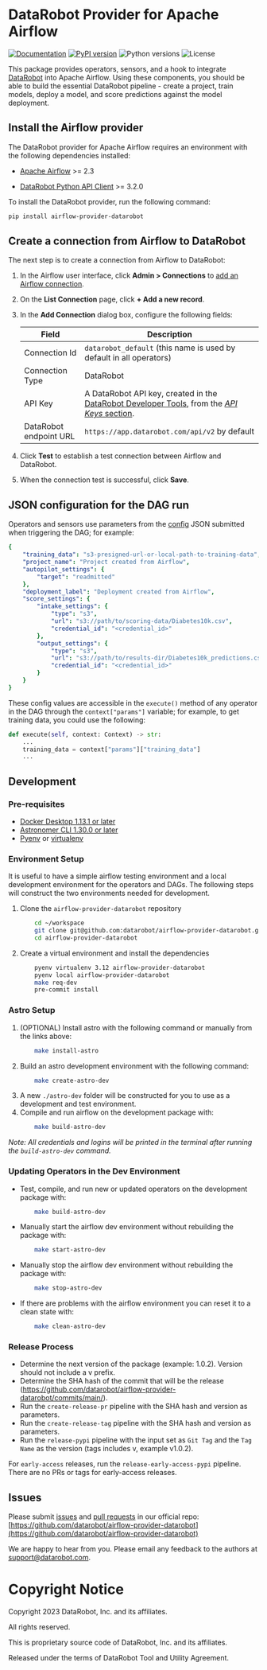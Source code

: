 # DataRobot Provider for Apache Airflow
[![Documentation](https://img.shields.io/badge/docs-readthedocs-forestgreen)](https://datarobot-datarobot-airflow-provider.readthedocs-hosted.com/en/latest/)
[![PyPI version](https://img.shields.io/pypi/v/airflow-provider-datarobot)](https://pypi.org/project/airflow-provider-datarobot/)
![Python versions](https://img.shields.io/pypi/pyversions/airflow-provider-datarobot)
![License](https://img.shields.io/pypi/l/airflow-provider-datarobot)

This package provides operators, sensors, and a hook to integrate [DataRobot](https://www.datarobot.com) into Apache Airflow.
Using these components, you should be able to build the essential DataRobot pipeline - create a project, train models, deploy a model,
and score predictions against the model deployment.

## Install the Airflow provider

The DataRobot provider for Apache Airflow requires an environment with the following dependencies installed:

* [Apache Airflow](https://pypi.org/project/apache-airflow/) >= 2.3

* [DataRobot Python API Client](https://pypi.org/project/datarobot/) >= 3.2.0

To install the DataRobot provider, run the following command:

``` sh
pip install airflow-provider-datarobot
```

## Create a connection from Airflow to DataRobot

The next step is to create a connection from Airflow to DataRobot:

1. In the Airflow user interface, click **Admin > Connections** to
   [add an Airflow connection](https://airflow.apache.org/docs/apache-airflow/stable/howto/connection.html#creating-a-connection-with-the-ui).

2. On the **List Connection** page, click **+ Add a new record**.

3. In the **Add Connection** dialog box, configure the following fields:

    | Field          | Description |
    |----------------|-------------|
    |Connection Id   | `datarobot_default` (this name is used by default in all operators) |
    |Connection Type | DataRobot |
    |API Key         | A DataRobot API key, created in the [DataRobot Developer Tools](https://app.datarobot.com/account/developer-tools), from the [*API Keys* section](https://app.datarobot.com/docs/api/api-quickstart/api-qs.html#create-a-datarobot-api-token). |
    |DataRobot endpoint URL | `https://app.datarobot.com/api/v2` by default |

4. Click **Test** to establish a test connection between Airflow and DataRobot.

5. When the connection test is successful, click **Save**.

## JSON configuration for the DAG run

Operators and sensors use parameters from the [config](https://airflow.apache.org/docs/apache-airflow/stable/cli-and-env-variables-ref.html?highlight=config#Named%20Arguments_repeat21) JSON submitted when triggering the DAG; for example:


``` yaml
{
    "training_data": "s3-presigned-url-or-local-path-to-training-data",
    "project_name": "Project created from Airflow",
    "autopilot_settings": {
        "target": "readmitted"
    },
    "deployment_label": "Deployment created from Airflow",
    "score_settings": {
        "intake_settings": {
            "type": "s3",
            "url": "s3://path/to/scoring-data/Diabetes10k.csv",
            "credential_id": "<credential_id>"
        },
        "output_settings": {
            "type": "s3",
            "url": "s3://path/to/results-dir/Diabetes10k_predictions.csv",
            "credential_id": "<credential_id>"
        }
    }
}
```


These config values are accessible in the `execute()` method of any operator in the DAG
through the `context["params"]` variable; for example, to get training data, you could use the following:

``` py
def execute(self, context: Context) -> str:
    ...
    training_data = context["params"]["training_data"]
    ...
```

## Development
### Pre-requisites
- [Docker Desktop 1.13.1 or later](https://docs.docker.com/desktop/)
- [Astronomer CLI 1.30.0 or later](https://github.com/astronomer/astro-cli?tab=readme-ov-file#install-the-astro-cli)
- [Pyenv](https://github.com/pyenv/pyenv?tab=readme-ov-file#installation) or [virtualenv](https://virtualenv.pypa.io/en/latest/)

### Environment Setup
It is useful to have a simple airflow testing environment and a local development environment for the
operators and DAGs. The following steps will construct the two environments needed for development.
1. Clone the `airflow-provider-datarobot` repository
    ```bash
        cd ~/workspace
        git clone git@github.com:datarobot/airflow-provider-datarobot.git
        cd airflow-provider-datarobot
    ```
2. Create a virtual environment and install the dependencies
    ```bash
        pyenv virtualenv 3.12 airflow-provider-datarobot
        pyenv local airflow-provider-datarobot
        make req-dev
        pre-commit install
    ```

### Astro Setup
1. (OPTIONAL) Install astro with the following command or manually from the links above:
    ```bash
        make install-astro
    ```
2. Build an astro development environment with the following command:
    ```bash
        make create-astro-dev
    ```
3. A new `./astro-dev` folder will be constructed for you to use as a development and test environment.
4. Compile and run airflow on the development package with:
    ```bash
        make build-astro-dev
    ```

_Note: All credentials and logins will be printed in the terminal after running
the `build-astro-dev` command._

### Updating Operators in the Dev Environment
- Test, compile, and run new or updated operators on the development package with:
    ```bash
        make build-astro-dev
    ```
- Manually start the airflow dev environment without rebuilding the package with:
    ```bash
        make start-astro-dev
    ```
- Manually stop the airflow dev environment without rebuilding the package with:
    ```bash
        make stop-astro-dev
    ```
- If there are problems with the airflow environment you can reset it to a clean state with:
    ```bash
        make clean-astro-dev
    ```


### Release Process
- Determine the next version of the package (example: 1.0.2). Version should not include a v prefix.
- Determine the SHA hash of the commit that will be the release (https://github.com/datarobot/airflow-provider-datarobot/commits/main/).
- Run the `create-release-pr` pipeline with the SHA hash and version as parameters.
- Run the `create-release-tag` pipeline with the SHA hash and version as parameters.
- Run the `release-pypi` pipeline with the input set as `Git Tag` and the `Tag Name` as the version (tags includes v, example v1.0.2).

For `early-access` releases, run the `release-early-access-pypi` pipeline. There are no PRs or tags for early-access releases.


## Issues

Please submit [issues](https://github.com/datarobot/airflow-provider-datarobot/issues) and [pull requests](https://github.com/datarobot/airflow-provider-datarobot/pulls) in our official repo:
[https://github.com/datarobot/airflow-provider-datarobot](https://github.com/datarobot/airflow-provider-datarobot)

We are happy to hear from you. Please email any feedback to the authors at [support@datarobot.com](mailto:support@datarobot.com).


# Copyright Notice

Copyright 2023 DataRobot, Inc. and its affiliates.

All rights reserved.

This is proprietary source code of DataRobot, Inc. and its affiliates.

Released under the terms of DataRobot Tool and Utility Agreement.
